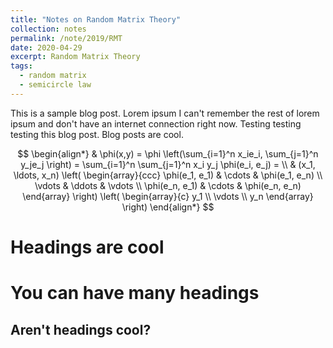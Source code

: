 ```yaml
---
title: "Notes on Random Matrix Theory"
collection: notes
permalink: /note/2019/RMT
date: 2020-04-29
excerpt: Random Matrix Theory
tags:
  - random matrix
  - semicircle law
---
```


This is a sample blog post. Lorem ipsum I can't remember the rest of lorem ipsum and don't have an internet connection right now. Testing testing testing this blog post. Blog posts are cool.

$$
\begin{align*}
  & \phi(x,y) = \phi \left(\sum_{i=1}^n x_ie_i, \sum_{j=1}^n y_je_j \right)
  = \sum_{i=1}^n \sum_{j=1}^n x_i y_j \phi(e_i, e_j) = \\
  & (x_1, \ldots, x_n) \left( \begin{array}{ccc}
      \phi(e_1, e_1) & \cdots & \phi(e_1, e_n) \\
      \vdots & \ddots & \vdots \\
      \phi(e_n, e_1) & \cdots & \phi(e_n, e_n)
    \end{array} \right)
  \left( \begin{array}{c}
      y_1 \\
      \vdots \\
      y_n
    \end{array} \right)
\end{align*}
$$

Headings are cool
======

You can have many headings
======

Aren't headings cool?
------
